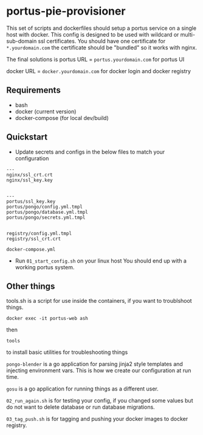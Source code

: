 # portus-pie-provisioner

This set of scripts and dockerfiles should setup a portus service on a single host with docker.
This config is designed to be used with wildcard or multi-sub-domain ssl certificates.
You should have one certificate for `*.yourdomain.com` the certificate should be "bundled" so it works with nginx.

The final solutions is 
portus URL = `portus.yourdomain.com` for portus UI

docker URL = `docker.yourdomain.com` for docker login and docker registry


## Requirements

* bash
* docker (current version)
* docker-compose (for local dev/build)


## Quickstart

* Update secrets and configs in the below files to match your configuration
```
---
nginx/ssl_crt.crt
nginx/ssl_key.key


---
portus/ssl_key.key
portus/pongo/config.yml.tmpl
portus/pongo/database.yml.tmpl
portus/pongo/secrets.yml.tmpl


registry/config.yml.tmpl
registry/ssl_crt.crt

docker-compose.yml
```
 * Run `01_start_config.sh` on your linux host
You should end up with a working portus system.





## Other things


tools.sh is a script for use inside the containers, if you want to troublshoot things.
```
docker exec -it portus-web ash
```
then
```
tools
```
to install basic utilities for troubleshooting things




`pongo-blender` is a go application for parsing jinja2 style templates and injecting environment vars.
This is how we create our configuration at run time.


`gosu` is a go application for running things as a different user.

`02_run_again.sh` is for testing your config, if you changed some values but do not want to delete database or run database migrations.

`03_tag_push.sh` is for tagging and pushing your docker images to docker registry.





